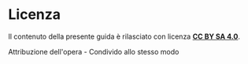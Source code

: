 # Licenza

Il contenuto della presente guida è rilasciato con licenza [**CC BY SA 4.0**](https://creativecommons.org/licenses/by-sa/4.0/deed.it).

Attribuzione dell'opera - Condivido allo stesso modo
